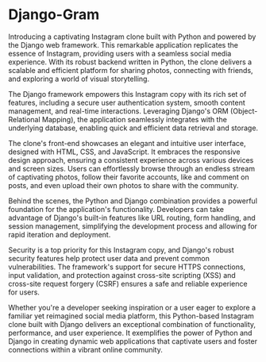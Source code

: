 # Django-Gram
Introducing a captivating Instagram clone built with Python and powered by the Django web framework. This remarkable application replicates the essence of Instagram, providing users with a seamless social media experience. With its robust backend written in Python, the clone delivers a scalable and efficient platform for sharing photos, connecting with friends, and exploring a world of visual storytelling.

The Django framework empowers this Instagram copy with its rich set of features, including a secure user authentication system, smooth content management, and real-time interactions. Leveraging Django's ORM (Object-Relational Mapping), the application seamlessly integrates with the underlying database, enabling quick and efficient data retrieval and storage.

The clone's front-end showcases an elegant and intuitive user interface, designed with HTML, CSS, and JavaScript. It embraces the responsive design approach, ensuring a consistent experience across various devices and screen sizes. Users can effortlessly browse through an endless stream of captivating photos, follow their favorite accounts, like and comment on posts, and even upload their own photos to share with the community.

Behind the scenes, the Python and Django combination provides a powerful foundation for the application's functionality. Developers can take advantage of Django's built-in features like URL routing, form handling, and session management, simplifying the development process and allowing for rapid iteration and deployment.

Security is a top priority for this Instagram copy, and Django's robust security features help protect user data and prevent common vulnerabilities. The framework's support for secure HTTPS connections, input validation, and protection against cross-site scripting (XSS) and cross-site request forgery (CSRF) ensures a safe and reliable experience for users.

Whether you're a developer seeking inspiration or a user eager to explore a familiar yet reimagined social media platform, this Python-based Instagram clone built with Django delivers an exceptional combination of functionality, performance, and user experience. It exemplifies the power of Python and Django in creating dynamic web applications that captivate users and foster connections within a vibrant online community.